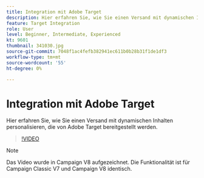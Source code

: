 ```yaml
---
title: Integration mit Adobe Target
description: Hier erfahren Sie, wie Sie einen Versand mit dynamischen Inhalten personalisieren, die von Adobe Target bereitgestellt werden.
feature: Target Integration
role: User
level: Beginner, Intermediate, Experienced
kt: 9601
thumbnail: 341030.jpg
source-git-commit: 7048f1ac4fefb382941ec611b0b28b31f1de1df3
workflow-type: tm+mt
source-wordcount: '55'
ht-degree: 0%

---
```



# Integration mit Adobe Target

Hier erfahren Sie, wie Sie einen Versand mit dynamischen Inhalten personalisieren, die von Adobe Target bereitgestellt werden.

>[!VIDEO](https://video.tv.adobe.com/v/341030?quality=12&learn=on)

>[!NOTE]
> Das Video wurde in Campaign V8 aufgezeichnet. Die Funktionalität ist für Campaign Classic V7 und Campaign V8 identisch.
